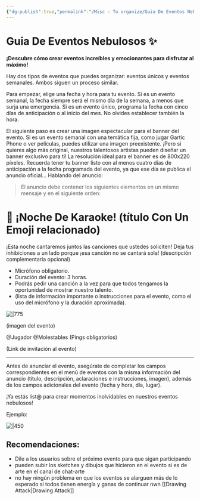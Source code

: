 ```yaml
---
{"dg-publish":true,"permalink":"/Misc - To organize/Guia De Eventos Nebulosos ✨/","title":"Guia De Eventos Nebulosos ✨","tags":["gardenEntry"],"updated":"2023-11-20T19:31:39.340-05:00"}
---
```



# Guia De Eventos Nebulosos ✨

**¡Descubre cómo crear eventos increíbles y emocionantes para disfrutar al máximo!**

Hay dos tipos de eventos que puedes organizar: eventos únicos y eventos semanales. Ambos siguen un proceso similar.

Para empezar, elige una fecha y hora para tu evento. Si es un evento semanal, la fecha siempre será el mismo día de la semana, a menos que surja una emergencia. Si es un evento único, programa la fecha con cinco días de anticipación o al inicio del mes. No olvides establecer también la hora.

El siguiente paso es crear una imagen espectacular para el banner del evento. Si es un evento semanal con una temática fija, como jugar Gartic Phone o ver películas, puedes utilizar una imagen preexistente. ¡Pero si quieres algo más original, nuestros talentosos artistas pueden diseñar un banner exclusivo para ti! La resolución ideal para el banner es de 800x220 píxeles. Recuerda tener tu banner listo con al menos cuatro días de anticipación a la fecha programada del evento, ya que ese día se publica el anuncio oficial… Hablando del anuncio:

> El anuncio debe contener los siguientes elementos en un mismo mensaje y en el siguiente orden:

# 🎤 ¡Noche De Karaoke! (título Con Un Emoji relacionado)

¡Esta noche cantaremos juntos las canciones que ustedes soliciten! Deja tus inhibiciones a un lado porque ¡esa canción no se cantará sola! (descripción complementaria opcional)

- Micrófono obligatorio.
- Duración del evento: 3 horas.
- Podrás pedir una canción a la vez para que todos tengamos la oportunidad de mostrar nuestro talento.
- (lista de información importante o instrucciones para el evento, como el uso del micrófono y la duración aproximada).

![|775](https://i.imgur.com/Tfvb0Oj.png)

(imagen del evento)

@Jugador @Molestables (Pings obligatorios)

(Link de invitación al evento)

- - -

Antes de anunciar el evento, asegúrate de completar los campos correspondientes en el menú de eventos con la misma información del anuncio (título, descripción, aclaraciones e instrucciones, imagen), además de los campos adicionales del evento (fecha y hora, día, lugar).

¡Ya estás list@ para crear momentos inolvidables en nuestros eventos nebulosos!

Ejemplo:

 ![|450](https://i.imgur.com/Dk7BrGY.png)

## Recomendaciones:

- Dile a los usuarios sobre el próximo evento para que sigan participando 
- pueden subir los sketches y dibujos que hicieron en el evento si es de arte en el canal de chat-arte 
- no hay ningún problema en que los eventos se alarguen más de lo esperado si todos tienen energía y ganas de continuar nwn
[[Drawing Attack\|Drawing Attack]]
